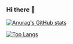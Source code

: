 ### Hi there 👋

[![Anurag's GitHub stats](https://github-readme-stats.vercel.app/api?username=stefannovak)](https://github.com/anuraghazra/github-readme-stats)

[![Top Langs](https://github-readme-stats.vercel.app/api/top-langs/?username=stefannovak)](https://github.com/anuraghazra/github-readme-stats)

<!--
**stefannovak/stefannovak** is a ✨ _special_ ✨ repository because its `README.md` (this file) appears on your GitHub profile.

Here are some ideas to get you started:

- 🔭 I’m currently working on ...
- 🌱 I’m currently learning ...
- 👯 I’m looking to collaborate on ...
- 🤔 I’m looking for help with ...
- 💬 Ask me about ...
- 📫 How to reach me: ...
- 😄 Pronouns: ...
- ⚡ Fun fact: ...
-->
